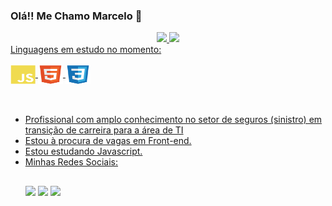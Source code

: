 ### Olá!! Me Chamo Marcelo 👋

<div align="center">
  <a href="https://github.com/marcelomdias">
  <img height="180em" src="https://github-readme-stats.vercel.app/api?username=marcelomdias&show_icons=true&theme=dark&include_all_commits=true&count_private=true"/>
  <img height="180em" src="https://github-readme-stats.vercel.app/api/top-langs/?username=marcelomdias&layout=compact&langs_count=7&theme=dark"/>
</div>
  Linguagens em estudo no momento:<br>
  
<div style="display: inline_block"><br>
  <img align="center" alt="celo-Js" height="30" width="40" src="https://raw.githubusercontent.com/devicons/devicon/master/icons/javascript/javascript-plain.svg">
  <img align="center" alt="Celo-HTML" height="30" width="40" src="https://raw.githubusercontent.com/devicons/devicon/master/icons/html5/html5-original.svg">
  <img align="center" alt="Celo-CSS" height="30" width="40" src="https://raw.githubusercontent.com/devicons/devicon/master/icons/css3/css3-original.svg">
</div>
  <br>
  <br>

- Profissional com amplo conhecimento no setor de seguros (sinistro) em transição de carreira para a área de TI  
- Estou à procura de vagas em Front-end.
- Estou estudando Javascript.
- Minhas Redes Sociais:
  ##
  <div>
     <a href="https://www.linkedin.com/in/marcelomdiasdev" target="_blank"><img src="https://img.shields.io/badge/-LinkedIn-%230077B5?style=for-the-badge&logo=linkedin&logoColor=white" target="_blank"></a> 
    <a href="https://instagram.com/marcelomdias.oficial" target="_blank"><img src="https://img.shields.io/badge/-Instagram-%23E4405F?style=for-the-badge&logo=instagram&logoColor=white" target="_blank"></a>
    <a href = "mailto:marcelomdias_@hotmail.com"><img src="https://img.shields.io/badge/Microsoft_Outlook-0078D4?style=for-the-badge&logo=microsoft-outlook&logoColor=white" target="_blank"></a>
  </div>

  

